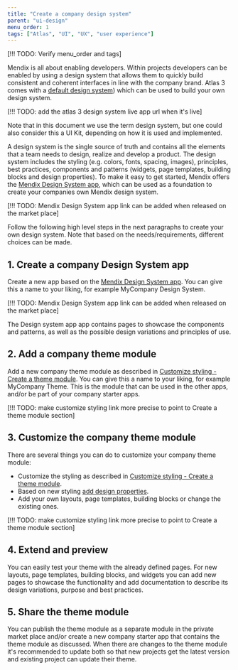 ```yaml
---
title: "Create a company design system"
parent: "ui-design"
menu_order: 1
tags: ["Atlas", "UI", "UX", "user experience"]
---
```


[!!! TODO: Verify menu_order and tags]

Mendix is all about enabling developers. Within projects developers can be enabled by using a design system that allows them to quickly build consistent and coherent interfaces in line with the company brand. Atlas 3 comes with a [default design system]()) which can be used to build your own design system.

[!!! TODO: add the atlas 3 design system live app url when it's live]

Note that in this document we use the term design system, but one could also consider this a UI Kit, depending on how it is used and implemented.

A design system is the single source of truth and contains all the elements that a team needs to design, realize and develop a product. The design system includes the styling (e.g. colors, fonts, spacing, images), principles, best practices, components and patterns (widgets, page templates, building blocks and design properties). To make it easy to get started, Mendix offers the [Mendix Design System app](), which can be used as a foundation to create your companies own Mendix design system.

[!!! TODO: Mendix Design System app link can be added when released on the market place]

Follow the following high level steps in the next paragraphs to create your own design system. Note that based on the needs/requirements, different choices can be made.

## 1. Create a company Design System app

Create a new app based on the [Mendix Design System app](). You can give this a name to your liking, for example MyCompany Design System.

[!!! TODO: Mendix Design System app link can be added when released on the market place]

The Design system app app contains pages to showcase the components and patterns, as well as the possible design variations and principles of use.

## 2. Add a company theme module

Add a new company theme module as described in [Customize styling - Create a theme module](customize-styling-new). You can give this a name to your liking, for example MyCompany Theme. This is the module that can be used in the other apps, and/or be part of your company starter apps.

[!!! TODO: make customize styling link more precise to point to Create a theme module section]

## 3. Customize the company theme module

There are several things you can do to customize your company theme module:

- Customize the styling as described in [Customize styling - Create a theme module](customize-styling-new).
- Based on new styling [add design properties](extend-design-properties).
- Add your own layouts, page templates, building blocks or change the existing ones.

[!!! TODO: make customize styling link more precise to point to Create a theme module section]

## 4. Extend and preview

You can easily test your theme with the already defined pages. For new layouts, page templates, building blocks, and widgets you can add new pages to showcase the functionality and add documentation to describe its design variations, purpose and best practices.

## 5. Share the theme module

You can publish the theme module as a separate module in the private market place and/or create a new company starter app that contains the theme module as discussed. When there are changes to the theme module it's recommended to update both so that new projects get the latest version and existing project can update their theme.

